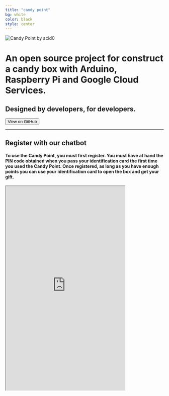 ```yaml
---
title: "candy point"
bg: white
color: black
style: center
---
```


![Candy Point by acid0](img/candy_point_acid0_logo.png)

# An open source project for construct a candy box with Arduino, Raspberry Pi and Google Cloud Services.

## Designed by developers, for developers.

<div class='center'>
    <a href='{{ site.source_link }}'><button class='button'>View on GitHub <i class='fa fa-external-link'></i></button></a>
    <hr/>
</div>

## Register with our chatbot
#### To use the Candy Point, you must first register. You must have at hand the PIN code obtained when you pass your identification card the first time you used the Candy Point. Once registered, as long as you have enough points you can use your identification card to open the box and get your gift.

<div class='center'>
    <iframe allow="microphone;" width="75%" height="650" src="https://console.dialogflow.com/api-client/demo/embedded/0cc5f892-5066-492f-9a8a-b1727e68880f">Loading DialogFlow ChatBot to register user with PIN...</iframe>
</div>
